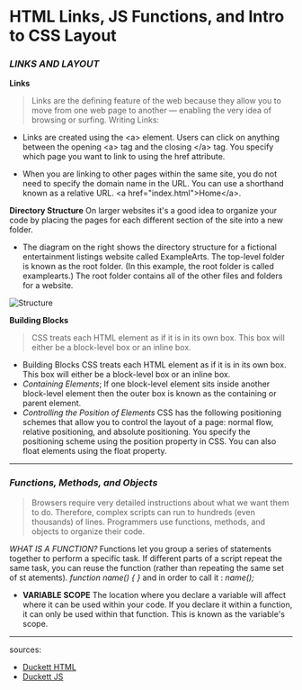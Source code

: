 # HTML Links, JS Functions, and Intro to CSS Layout

### *LINKS AND LAYOUT*
**Links**
>Links are the defining feature of the web because they allow you to move from one web page to another — enabling the very idea of browsing or surfing.
Writing Links:
  * Links are created using the \<a> element. Users can click on anything between the opening \<a> tag and the closing \</a> tag. You specify which page you want to link to using the href attribute.

  * When you are linking to other pages within the same site, you do not need to specify the domain name in the URL. You can use a shorthand known as a relative URL.
 \<a href="index.html">Home\</a>.
 
 **Directory Structure**
 On larger websites it's a good idea to organize your code by placing the pages for each different section of the site into a new folder.
 * The diagram on the right shows the directory structure for a fictional entertainment listings website called ExampleArts. The top-level folder is known as the root folder. (In this example, the root folder is called examplearts.) The root folder contains all of the other files and folders for a website.

![Structure](https://stuyhsdesign.files.wordpress.com/2015/09/directory-structure1.png)
 
 **Building Blocks** 
 >CSS treats each HTML element as if it is in its own box. This box will either be a block-level box or an inline box.
* Building Blocks CSS treats each HTML element as if it is in its own box. This box will either be a block-level box or an inline box.
* *Containing Elements*; If one block-level element sits inside another block-level element then the outer box is known as the containing or parent element.
* *Controlling the Position of Elements* CSS has the following positioning schemes that allow you to control the layout of a page: normal flow, relative positioning, and absolute positioning. You specify the positioning scheme using the position property in CSS. You can also float elements using the float property.


-----
### *Functions, Methods, and Objects*
>Browsers require very detailed instructions about what we want them to do. Therefore, complex scripts can run to hundreds (even thousands) of lines. Programmers use functions, methods, and objects to organize their code.

*WHAT IS A FUNCTION?*
Functions let you group a series of statements together to perform a specific task. If different parts of a script repeat the same task, you can reuse the function (rather than repeating the same set of st atements).
  *function name() {  }*
and in order to call it : *name();*

* **VARIABLE SCOPE** The location where you declare a variable will affect where it can be used within your code. If you declare it within a function, it can only be used within that function. This is known as the variable's scope.

-----
sources:
* [Duckett HTML](https://wtf.tw/ref/duckett.pdf)
* [Duckett JS ](https://www.goodreads.com/book/show/16219704-javascript-and-jquery)
